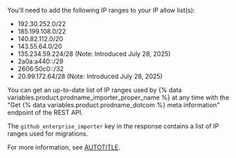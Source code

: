 You'll need to add the following IP ranges to your IP allow list(s):

* 192.30.252.0/22
* 185.199.108.0/22
* 140.82.112.0/20
* 143.55.64.0/20
* 135.234.59.224/28 (Note: Introduced July 28, 2025)
* 2a0a:a440::/29
* 2606:50c0::/32
* 20.99.172.64/28 (Note: Introduced July 28, 2025)

You can get an up-to-date list of IP ranges used by {% data variables.product.prodname_importer_proper_name %} at any time with the "Get {% data variables.product.prodname_dotcom %} meta information" endpoint of the REST API.

The `github_enterprise_importer` key in the response contains a list of IP ranges used for migrations.

For more information, see [AUTOTITLE](/rest/meta#get-github-meta-information).
